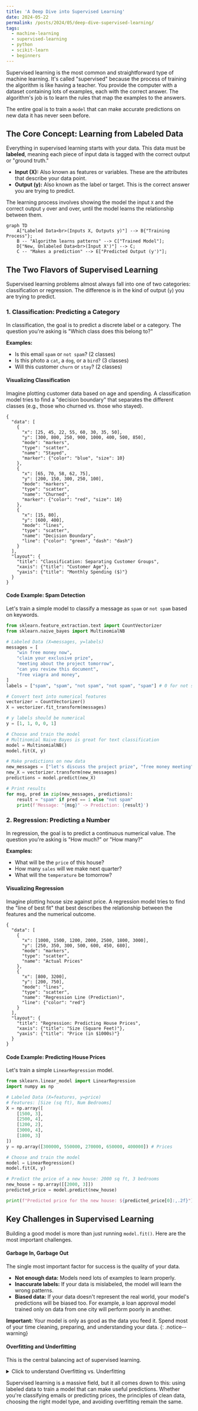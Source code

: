 ```yaml
---
title: 'A Deep Dive into Supervised Learning'
date: 2024-05-22
permalink: /posts/2024/05/deep-dive-supervised-learning/
tags:
  - machine-learning
  - supervised-learning
  - python
  - scikit-learn
  - beginners
---
```


Supervised learning is the most common and straightforward type of machine learning. It's called "supervised" because the process of training the algorithm is like having a teacher. You provide the computer with a dataset containing lots of examples, each with the correct answer. The algorithm's job is to learn the rules that map the examples to the answers.

The entire goal is to train a `model` that can make accurate predictions on new data it has never seen before.

## The Core Concept: Learning from Labeled Data

Everything in supervised learning starts with your data. This data must be **labeled**, meaning each piece of input data is tagged with the correct output or "ground truth."

-   **Input (X):** Also known as features or variables. These are the attributes that describe your data point.
-   **Output (y):** Also known as the label or target. This is the correct answer you are trying to predict.

The learning process involves showing the model the input `X` and the correct output `y` over and over, until the model learns the relationship between them.

```mermaid
graph TD
    A["Labeled Data<br>(Inputs X, Outputs y)"] --> B{"Training Process"};
    B -- "Algorithm learns patterns" --> C["Trained Model"];
    D["New, Unlabeled Data<br>(Input X')"] --> C;
    C -- "Makes a prediction" --> E["Predicted Output (y')"];
```

## The Two Flavors of Supervised Learning

Supervised learning problems almost always fall into one of two categories: classification or regression. The difference is in the kind of output (`y`) you are trying to predict.

### 1. Classification: Predicting a Category

In classification, the goal is to predict a discrete label or a category. The question you're asking is "Which class does this belong to?"

**Examples:**
-   Is this email `spam` or `not spam`? (2 classes)
-   Is this photo a `cat`, a `dog`, or a `bird`? (3 classes)
-   Will this customer `churn` or `stay`? (2 classes)

#### Visualizing Classification
Imagine plotting customer data based on age and spending. A classification model tries to find a "decision boundary" that separates the different classes (e.g., those who churned vs. those who stayed).

```plotly
{
  "data": [
    {
      "x": [25, 45, 22, 55, 60, 30, 35, 50],
      "y": [300, 800, 250, 900, 1000, 400, 500, 850],
      "mode": "markers",
      "type": "scatter",
      "name": "Stayed",
      "marker": {"color": "blue", "size": 10}
    },
    {
      "x": [65, 70, 58, 62, 75],
      "y": [200, 150, 300, 250, 100],
      "mode": "markers",
      "type": "scatter",
      "name": "Churned",
      "marker": {"color": "red", "size": 10}
    },
    {
      "x": [15, 80],
      "y": [600, 400],
      "mode": "lines",
      "type": "scatter",
      "name": "Decision Boundary",
      "line": {"color": "green", "dash": "dash"}
    }
  ],
  "layout": {
    "title": "Classification: Separating Customer Groups",
    "xaxis": {"title": "Customer Age"},
    "yaxis": {"title": "Monthly Spending ($)"}
  }
}
```

#### Code Example: Spam Detection

Let's train a simple model to classify a message as `spam` or `not spam` based on keywords.

```python
from sklearn.feature_extraction.text import CountVectorizer
from sklearn.naive_bayes import MultinomialNB

# Labeled Data (X=messages, y=labels)
messages = [
    "win free money now",
    "claim your exclusive prize",
    "meeting about the project tomorrow",
    "can you review this document",
    "free viagra and money",
]
labels = ["spam", "spam", "not spam", "not spam", "spam"] # 0 for not spam, 1 for spam

# Convert text into numerical features
vectorizer = CountVectorizer()
X = vectorizer.fit_transform(messages)

# y labels should be numerical
y = [1, 1, 0, 0, 1]

# Choose and train the model
# Multinomial Naive Bayes is great for text classification
model = MultinomialNB()
model.fit(X, y)

# Make predictions on new data
new_messages = ["let's discuss the project prize", "free money meeting"]
new_X = vectorizer.transform(new_messages)
predictions = model.predict(new_X)

# Print results
for msg, pred in zip(new_messages, predictions):
    result = "spam" if pred == 1 else "not spam"
    print(f'Message: "{msg}" -> Prediction: {result}')
```

### 2. Regression: Predicting a Number

In regression, the goal is to predict a continuous numerical value. The question you're asking is "How much?" or "How many?"

**Examples:**
-   What will be the `price` of this house?
-   How many `sales` will we make next quarter?
-   What will the `temperature` be tomorrow?

#### Visualizing Regression
Imagine plotting house size against price. A regression model tries to find the "line of best fit" that best describes the relationship between the features and the numerical outcome.

```plotly
{
  "data": [
    {
      "x": [1000, 1500, 1200, 2000, 2500, 1800, 3000],
      "y": [250, 350, 300, 500, 600, 450, 680],
      "mode": "markers",
      "type": "scatter",
      "name": "Actual Prices"
    },
    {
      "x": [800, 3200],
      "y": [200, 750],
      "mode": "lines",
      "type": "scatter",
      "name": "Regression Line (Prediction)",
      "line": {"color": "red"}
    }
  ],
  "layout": {
    "title": "Regression: Predicting House Prices",
    "xaxis": {"title": "Size (Square Feet)"},
    "yaxis": {"title": "Price (in $1000s)"}
  }
}
```

#### Code Example: Predicting House Prices

Let's train a simple `LinearRegression` model.

```python
from sklearn.linear_model import LinearRegression
import numpy as np

# Labeled Data (X=features, y=price)
# Features: [Size (sq ft), Num Bedrooms]
X = np.array([
    [1500, 3], 
    [2500, 4], 
    [1200, 2], 
    [3000, 4],
    [1800, 3]
])
y = np.array([300000, 550000, 270000, 650000, 400000]) # Prices

# Choose and train the model
model = LinearRegression()
model.fit(X, y)

# Predict the price of a new house: 2000 sq ft, 3 bedrooms
new_house = np.array([[2000, 3]])
predicted_price = model.predict(new_house)

print(f"Predicted price for the new house: ${predicted_price[0]:,.2f}")
```

## Key Challenges in Supervised Learning

Building a good model is more than just running `model.fit()`. Here are the most important challenges.

#### Garbage In, Garbage Out
The single most important factor for success is the quality of your data.
-   **Not enough data:** Models need lots of examples to learn properly.
-   **Inaccurate labels:** If your data is mislabeled, the model will learn the wrong patterns.
-   **Biased data:** If your data doesn't represent the real world, your model's predictions will be biased too. For example, a loan approval model trained only on data from one city will perform poorly in another.

**Important:** Your model is only as good as the data you feed it. Spend most of your time cleaning, preparing, and understanding your data.
{: .notice--warning}

#### Overfitting and Underfitting

This is the central balancing act of supervised learning.

<details>
  <summary>Click to understand Overfitting vs. Underfitting</summary>
  
  - **Overfitting:** This happens when your model learns the training data *too well*. It memorizes the noise and random fluctuations in the data instead of the underlying pattern. An overfit model performs great on the data it was trained on, but fails miserably on new, unseen data. It's like a student who memorizes the answers to a practice exam but can't answer any new questions on the real test.

  - **Underfitting:** This happens when your model is *too simple* to capture the underlying pattern in the data. It performs poorly on both the training data and new data. It's like a student who didn't study at all and fails both the practice and the real exam.

  The goal is to find a "Goldilocks" model that is complex enough to capture the real pattern but simple enough to ignore the noise. We achieve this by splitting our data into **training** and **testing** sets. We train on the first set and then evaluate the model's performance on the second, unseen set. This gives us an honest assessment of how it will perform in the real world.

</details>

Supervised learning is a massive field, but it all comes down to this: using labeled data to train a model that can make useful predictions. Whether you're classifying emails or predicting prices, the principles of clean data, choosing the right model type, and avoiding overfitting remain the same.
